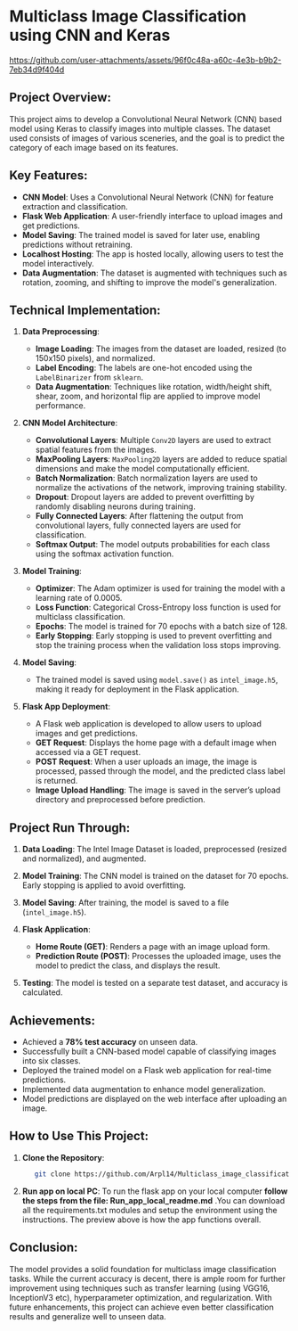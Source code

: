 # Multiclass Image Classification using CNN and Keras


https://github.com/user-attachments/assets/96f0c48a-a60c-4e3b-b9b2-7eb34d9f404d


## Project Overview:
This project aims to develop a Convolutional Neural Network (CNN) based model using Keras to classify images into multiple classes. The dataset used consists of images of various sceneries, and the goal is to predict the category of each image based on its features.

## Key Features:
- **CNN Model**: Uses a Convolutional Neural Network (CNN) for feature extraction and classification.
- **Flask Web Application**: A user-friendly interface to upload images and get predictions.
- **Model Saving**: The trained model is saved for later use, enabling predictions without retraining.
- **Localhost Hosting**: The app is hosted locally, allowing users to test the model interactively.
- **Data Augmentation**: The dataset is augmented with techniques such as rotation, zooming, and shifting to improve the model's generalization.

## Technical Implementation:
1. **Data Preprocessing**:
   - **Image Loading**: The images from the dataset are loaded, resized (to 150x150 pixels), and normalized.
   - **Label Encoding**: The labels are one-hot encoded using the `LabelBinarizer` from `sklearn`.
   - **Data Augmentation**: Techniques like rotation, width/height shift, shear, zoom, and horizontal flip are applied to improve model performance.

2. **CNN Model Architecture**:
   - **Convolutional Layers**: Multiple `Conv2D` layers are used to extract spatial features from the images.
   - **MaxPooling Layers**: `MaxPooling2D` layers are added to reduce spatial dimensions and make the model computationally efficient.
   - **Batch Normalization**: Batch normalization layers are used to normalize the activations of the network, improving training stability.
   - **Dropout**: Dropout layers are added to prevent overfitting by randomly disabling neurons during training.
   - **Fully Connected Layers**: After flattening the output from convolutional layers, fully connected layers are used for classification.
   - **Softmax Output**: The model outputs probabilities for each class using the softmax activation function.

3. **Model Training**:
   - **Optimizer**: The Adam optimizer is used for training the model with a learning rate of 0.0005.
   - **Loss Function**: Categorical Cross-Entropy loss function is used for multiclass classification.
   - **Epochs**: The model is trained for 70 epochs with a batch size of 128.
   - **Early Stopping**: Early stopping is used to prevent overfitting and stop the training process when the validation loss stops improving.

4. **Model Saving**:
   - The trained model is saved using `model.save()` as `intel_image.h5`, making it ready for deployment in the Flask application.

5. **Flask App Deployment**:
   - A Flask web application is developed to allow users to upload images and get predictions.
   - **GET Request**: Displays the home page with a default image when accessed via a GET request.
   - **POST Request**: When a user uploads an image, the image is processed, passed through the model, and the predicted class label is returned.
   - **Image Upload Handling**: The image is saved in the server’s upload directory and preprocessed before prediction.

## Project Run Through:
1. **Data Loading**: The Intel Image Dataset is loaded, preprocessed (resized and normalized), and augmented.
2. **Model Training**: The CNN model is trained on the dataset for 70 epochs. Early stopping is applied to avoid overfitting.
3. **Model Saving**: After training, the model is saved to a file (`intel_image.h5`).
4. **Flask Application**:
   - **Home Route (GET)**: Renders a page with an image upload form.
   - **Prediction Route (POST)**: Processes the uploaded image, uses the model to predict the class, and displays the result.

5. **Testing**: The model is tested on a separate test dataset, and accuracy is calculated.

## Achievements:
- Achieved a **78% test accuracy** on unseen data.
- Successfully built a CNN-based model capable of classifying images into six classes.
- Deployed the trained model on a Flask web application for real-time predictions.
- Implemented data augmentation to enhance model generalization.
- Model predictions are displayed on the web interface after uploading an image.


## How to Use This Project:
1. **Clone the Repository**:
   ```bash
      git clone https://github.com/Arpl14/Multiclass_image_classification_flaskapp-using-CNN-Keras.git
2. **Run app on local PC**:
   To run the flask app on your local computer **follow the steps from the file: Run_app_local_readme.md**  .You can download all the requirements.txt modules and setup the environment using the instructions. The preview above is how the app functions overall. 


## Conclusion:
The model provides a solid foundation for multiclass image classification tasks. While the current accuracy is decent, there is ample room for further improvement using techniques such as transfer learning (using VGG16, InceptionV3 etc), hyperparameter optimization, and regularization. With future enhancements, this project can achieve even better classification results and generalize well to unseen data.
